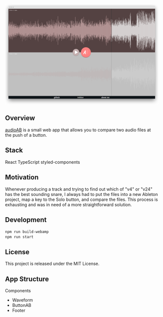 <center><a href="http://audioab.com"><img src="./screenshot.png" /></a></center>

## Overview

<a href="http://winampify.io">audioAB</a> is a small web app that allows you to compare two audio files at the push of a button.

## Stack

React
TypeScript
styled-components

## Motivation

Whenever producing a track and trying to find out which of "v4" or "v24" has the best sounding snare, I always had to put the files into a new Ableton project, map a key to the Solo button, and compare the files.
This process is exhausting and was in need of a more straightforward solution.

## Development

`npm run build-webamp`  
`npm run start`

## License

This project is released under the MIT License.

## App Structure

Components

- Waveform
- ButtonAB
- Footer
